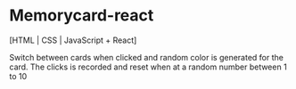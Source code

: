 # Memorycard-react
[HTML | CSS | JavaScript + React]

Switch between cards when clicked and random color is generated for the card. 
The clicks is recorded and reset when at a random number between 1 to 10
